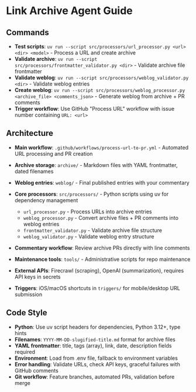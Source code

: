 # Link Archive Agent Guide

## Commands
- **Test scripts**: `uv run --script src/processors/url_processor.py <url> <dir> <model>` - Process a URL and create archive
- **Validate archive**: `uv run --script src/processors/frontmatter_validator.py <dir>` - Validate archive file frontmatter
- **Validate weblog**: `uv run --script src/processors/weblog_validator.py <dir>` - Validate weblog entries
- **Create weblog**: `uv run --script src/processors/weblog_processor.py <archive_file> <comments_json>` - Generate weblog from archive + PR comments
- **Trigger workflow**: Use GitHub "Process URL" workflow with issue number containing `URL: <url>`

## Architecture
- **Main workflow**: `.github/workflows/process-url-to-pr.yml` - Automated URL processing and PR creation
- **Archive storage**: `archive/` - Markdown files with YAML frontmatter, dated filenames

- **Weblog entries**: `weblog/` - Final published entries with your commentary
- **Core processors**: `src/processors/` - Python scripts using uv for dependency management
  - `url_processor.py` - Process URLs into archive entries
  - `weblog_processor.py` - Convert archive files + PR comments into weblog entries
  - `frontmatter_validator.py` - Validate archive file structure
  - `weblog_validator.py` - Validate weblog entry structure
- **Commentary workflow**: Review archive PRs directly with line comments
- **Maintenance tools**: `tools/` - Administrative scripts for repo maintenance
- **External APIs**: Firecrawl (scraping), OpenAI (summarization), requires API keys in secrets
- **Triggers**: iOS/macOS shortcuts in `triggers/` for mobile/desktop URL submission

## Code Style
- **Python**: Use uv script headers for dependencies, Python 3.12+, type hints
- **Filenames**: `YYYY-MM-DD-slugified-title.md` format for archive files
- **YAML frontmatter**: title, tags (array), link, date, description fields required
- **Environment**: Load from .env file, fallback to environment variables
- **Error handling**: Validate URLs, check API keys, graceful failures with GitHub comments
- **Git workflow**: Feature branches, automated PRs, validation before merge
